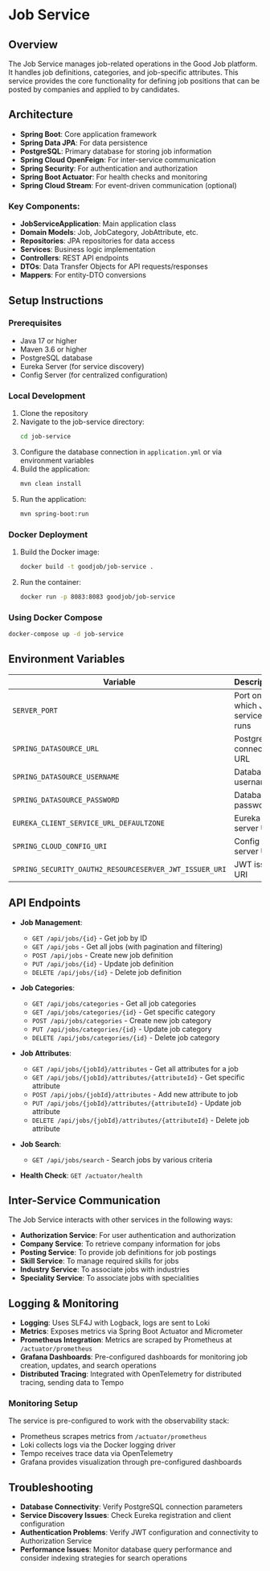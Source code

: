 # Job Service

## Overview
The Job Service manages job-related operations in the Good Job platform. It handles job definitions, categories, and job-specific attributes. This service provides the core functionality for defining job positions that can be posted by companies and applied to by candidates.

## Architecture
- **Spring Boot**: Core application framework
- **Spring Data JPA**: For data persistence
- **PostgreSQL**: Primary database for storing job information
- **Spring Cloud OpenFeign**: For inter-service communication
- **Spring Security**: For authentication and authorization
- **Spring Boot Actuator**: For health checks and monitoring
- **Spring Cloud Stream**: For event-driven communication (optional)

### Key Components:
- **JobServiceApplication**: Main application class
- **Domain Models**: Job, JobCategory, JobAttribute, etc.
- **Repositories**: JPA repositories for data access
- **Services**: Business logic implementation
- **Controllers**: REST API endpoints
- **DTOs**: Data Transfer Objects for API requests/responses
- **Mappers**: For entity-DTO conversions

## Setup Instructions

### Prerequisites
- Java 17 or higher
- Maven 3.6 or higher
- PostgreSQL database
- Eureka Server (for service discovery)
- Config Server (for centralized configuration)

### Local Development
1. Clone the repository
2. Navigate to the job-service directory:
   ```bash
   cd job-service
   ```
3. Configure the database connection in `application.yml` or via environment variables
4. Build the application:
   ```bash
   mvn clean install
   ```
5. Run the application:
   ```bash
   mvn spring-boot:run
   ```
   
### Docker Deployment
1. Build the Docker image:
   ```bash
   docker build -t goodjob/job-service .
   ```
2. Run the container:
   ```bash
   docker run -p 8083:8083 goodjob/job-service
   ```

### Using Docker Compose
```bash
docker-compose up -d job-service
```

## Environment Variables
| Variable | Description | Default Value |
|----------|-------------|---------------|
| `SERVER_PORT` | Port on which Job service runs | 8083 |
| `SPRING_DATASOURCE_URL` | PostgreSQL connection URL | jdbc:postgresql://postgres:5432/job_db |
| `SPRING_DATASOURCE_USERNAME` | Database username | postgres |
| `SPRING_DATASOURCE_PASSWORD` | Database password | postgres |
| `EUREKA_CLIENT_SERVICE_URL_DEFAULTZONE` | Eureka server URL | http://eureka-server:8761/eureka/ |
| `SPRING_CLOUD_CONFIG_URI` | Config server URL | http://config-server:8888 |
| `SPRING_SECURITY_OAUTH2_RESOURCESERVER_JWT_ISSUER_URI` | JWT issuer URI | http://authorization-service:9000 |

## API Endpoints
- **Job Management**:
  - `GET /api/jobs/{id}` - Get job by ID
  - `GET /api/jobs` - Get all jobs (with pagination and filtering)
  - `POST /api/jobs` - Create new job definition
  - `PUT /api/jobs/{id}` - Update job definition
  - `DELETE /api/jobs/{id}` - Delete job definition

- **Job Categories**:
  - `GET /api/jobs/categories` - Get all job categories
  - `GET /api/jobs/categories/{id}` - Get specific category
  - `POST /api/jobs/categories` - Create new job category
  - `PUT /api/jobs/categories/{id}` - Update job category
  - `DELETE /api/jobs/categories/{id}` - Delete job category

- **Job Attributes**:
  - `GET /api/jobs/{jobId}/attributes` - Get all attributes for a job
  - `GET /api/jobs/{jobId}/attributes/{attributeId}` - Get specific attribute
  - `POST /api/jobs/{jobId}/attributes` - Add new attribute to job
  - `PUT /api/jobs/{jobId}/attributes/{attributeId}` - Update job attribute
  - `DELETE /api/jobs/{jobId}/attributes/{attributeId}` - Delete job attribute

- **Job Search**:
  - `GET /api/jobs/search` - Search jobs by various criteria

- **Health Check**: `GET /actuator/health`

## Inter-Service Communication
The Job Service interacts with other services in the following ways:
- **Authorization Service**: For user authentication and authorization
- **Company Service**: To retrieve company information for jobs
- **Posting Service**: To provide job definitions for job postings
- **Skill Service**: To manage required skills for jobs
- **Industry Service**: To associate jobs with industries
- **Speciality Service**: To associate jobs with specialities

## Logging & Monitoring
- **Logging**: Uses SLF4J with Logback, logs are sent to Loki
- **Metrics**: Exposes metrics via Spring Boot Actuator and Micrometer
- **Prometheus Integration**: Metrics are scraped by Prometheus at `/actuator/prometheus`
- **Grafana Dashboards**: Pre-configured dashboards for monitoring job creation, updates, and search operations
- **Distributed Tracing**: Integrated with OpenTelemetry for distributed tracing, sending data to Tempo

### Monitoring Setup
The service is pre-configured to work with the observability stack:
- Prometheus scrapes metrics from `/actuator/prometheus`
- Loki collects logs via the Docker logging driver
- Tempo receives trace data via OpenTelemetry
- Grafana provides visualization through pre-configured dashboards

## Troubleshooting
- **Database Connectivity**: Verify PostgreSQL connection parameters
- **Service Discovery Issues**: Check Eureka registration and client configuration
- **Authentication Problems**: Verify JWT configuration and connectivity to Authorization Service
- **Performance Issues**: Monitor database query performance and consider indexing strategies for search operations 